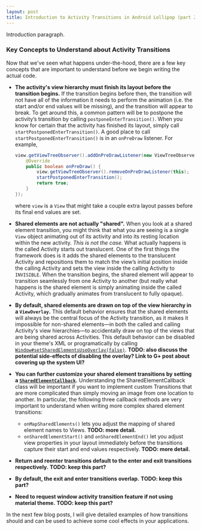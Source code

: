 ```yaml
---
layout: post
title: Introduction to Activity Transitions in Android Lollipop (part 2)
---
```


Introduction paragraph.

<!--more-->

### Key Concepts to Understand about Activity Transitions

Now that we've seen what happens under-the-hood, there are a few key concepts that are important to understand before we begin writing the actual code.

* <b>The activity's view hierarchy must finish its layout before the transition begins.</b> If the transition begins before then, the transition will not have all of the information it needs to perform the animation (i.e. the start and/or end values will be missing), and the transition will appear to break. To get around this, a common pattern will be to postpone the activity’s transition by calling `postponeEnterTransition()`. When you know for certain that the activity has finished its layout, simply call `startPostponedEnterTransition()`. A good place to call `startPostponedEnterTransition()` is in an `onPreDraw` listener. For example,

    ```java
    view.getViewTreeObserver().addOnPreDrawListener(new ViewTreeObserver.OnPreDrawListener() {
        @Override
        public boolean onPreDraw() {
            view.getViewTreeObserver().removeOnPreDrawListener(this);
            startPostponedEnterTransition();
            return true;
        }
    });
    ```

    where `view` is a `View` that might take a couple extra layout passes before its final end values are set.

* <b>Shared elements are not actually "shared".</b> When you look at a shared element transition, you might think that what you are seeing is a single `View` object animating out of its activity and into its resting location within the new activity. _This is not the case._ What actually happens is the called Activity starts out translucent. One of the first things the framework does is it adds the shared elements to the translucent Activity and repositions them to match the view’s initial position inside the calling Activity and sets the view inside the calling Activity to `INVISIBLE`. When the transition begins, the shared element will appear to transition seamlessly from one Activity to another (but really what happens is the shared element is simply animating inside the called Activity, which gradually animates from translucent to fully opaque).

* <b>By default, shared elements are drawn on top of the view hierarchy in a `ViewOverlay`.</b> This default behavior ensures that the shared elements will always be the central focus of the Activity transition, as it makes it impossible for non-shared elements&mdash;in both the called and calling Activity's view hierarchies&mdash;to accidentally draw on top of the views that are being shared across Activities. This default behavior can be disabled in your theme's XML or programatically by calling [`Window#setSharedElementsUseOverlay(false)`][setSharedElementsUseOverlay]. **TODO: also discuss the potential side-effects of disabling the overlay? Link to G+ post about covering up the system UI?**

* <b>You can further customize your shared element transitions by setting a [`SharedElementCallback`][SharedElementCallback].</b> Understanding the SharedElementCallback class will be important if you want to implement custom Transitions that are more complicated than simply moving an image from one location to another. In particular, the following three callback methods are very important to understand when writing more complex shared element transitions:

    - `onMapSharedElements()` lets you adjust the mapping of shared element names to Views. **TODO: more detail.**
    - `onSharedElementStart()` and `onSharedElementEnd()` let you adjust view properties in your layout immediately before the transitions capture their start and end values respectively. **TODO: more detail.**

* <b>Return and reenter transitions default to the enter and exit transitions respectively.</b> **TODO: keep this part?**

* <b>By default, the exit and enter transitions overlap.</b> **TODO: keep this part?**

* <b>Need to request window activity transition feature if not using material theme.</b> **TODO: keep this part?**

In the next few blog posts, I will give detailed examples of how transitions should and can be used to achieve some cool effects in your applications.

  [setSharedElementsUseOverlay]: https://developer.android.com/reference/android/view/Window.html#setSharedElementsUseOverlay(boolean)
  [SharedElementCallback]: https://developer.android.com/reference/android/app/SharedElementCallback.html
 

